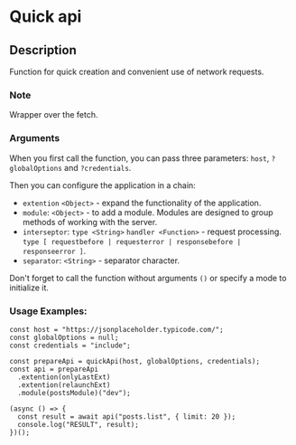 # Quick api

## Description
Function for quick creation and convenient use of network requests.

### Note
Wrapper over the fetch.

### Arguments
When you first call the function, you can pass three parameters: `host`, `?globalOptions` and `?credentials`.

Then you can configure the application in a chain:
- `extention` `<Object>` - expand the functionality of the application.
- `module`: `<Object>` - to add a module. Modules are designed to group methods of working with the server.
- `interseptor`: `type <String>` `handler <Function>` - request processing. `type [ requestbefore | requesterror | responsebefore | responseerror ]`.
- `separator`: `<String>` - separator character.

Don't forget to call the function without arguments `()` or specify a mode to initialize it.

### Usage Examples:
```
const host = "https://jsonplaceholder.typicode.com/";
const globalOptions = null;
const credentials = "include";

const prepareApi = quickApi(host, globalOptions, credentials);
const api = prepareApi
  .extention(onlyLastExt)
  .extention(relaunchExt)
  .module(postsModule)("dev");

(async () => {
  const result = await api("posts.list", { limit: 20 });
  console.log("RESULT", result);
})();
```
